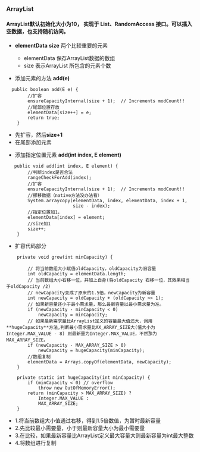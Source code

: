 ### ArrayList 

#### ArrayList默认初始化大小为10， 实现于 List、RandomAccess 接口。可以插入空数据，也支持随机访问。


* **elementData**  **size** 两个比较重要的元素
   - elementData 保存ArrayList数据的数组
   - size 表示ArrayList 所包含的元素个数

* 添加元素的方法 **add(e)**

```
  public boolean add(E e) {
        //扩容
        ensureCapacityInternal(size + 1);  // Increments modCount!!
        //尾部位置存放
        elementData[size++] = e;
        return true;
    }
```
  - 先扩容，然后**size+1**
  - 在尾部添加元素


* 添加指定位置元素 **add(int index, E element)**

```
   public void add(int index, E element) {
        //判断index是否合法
        rangeCheckForAdd(index);
        //扩容
        ensureCapacityInternal(size + 1);  // Increments modCount!!
        //挪移数据（native方法没办法看）
        System.arraycopy(elementData, index, elementData, index + 1,
                         size - index);
        //指定位置加1，                 
        elementData[index] = element;
        //size加1
        size++;
    }
```

* 扩容代码部分

```
    private void grow(int minCapacity) {

        // 将当前数组大小赋值oldCapacity，oldCapacity为旧容量
        int oldCapacity = elementData.length;
        // 当前数组大小右移一位，并加上自身(将oldCapacity 右移一位，其效果相当于oldCapacity /2)
        // newCapacity变成了原来的1.5倍，newCapacity为新容量
        int newCapacity = oldCapacity + (oldCapacity >> 1);
        // 如果新容量还小于最小需求量，那么最新容量以最小需求量为准。
        if (newCapacity - minCapacity < 0)
            newCapacity = minCapacity;
        // 如果最新需求量比ArrayList定义的容量最大值还大，调用**hugeCapacity**方法,判断最小需求量比AX_ARRAY_SIZE大(值大小为Integer.MAX_VALUE - 8) 则最新量为Integer.MAX_VALUE，不然那为MAX_ARRAY_SIZE。  
        if (newCapacity - MAX_ARRAY_SIZE > 0)
            newCapacity = hugeCapacity(minCapacity);
        //数组复制
        elementData = Arrays.copyOf(elementData, newCapacity);
    }
    
    private static int hugeCapacity(int minCapacity) {
        if (minCapacity < 0) // overflow
            throw new OutOfMemoryError();
        return (minCapacity > MAX_ARRAY_SIZE) ?
            Integer.MAX_VALUE :
            MAX_ARRAY_SIZE;
    }
```
* 1.将当前数组大小值通过右移，得到1.5倍数值，为暂时最新容量
* 2.先比较最小需要量，小于则最新容量大小为最小需要量
* 3.在比较，如果最新容量比ArrayList定义最大容量大则最新容量为int最大整数
* 4.将数组进行复制

